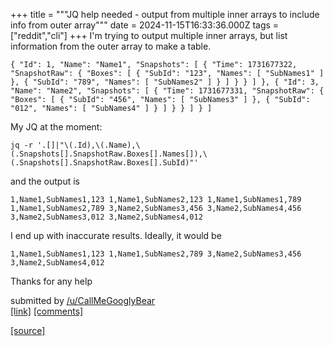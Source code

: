 +++
title = """JQ help needed - output from multiple inner arrays to include info from outer array"""
date = 2024-11-15T16:33:36.000Z
tags = ["reddit","cli"]
+++
I'm trying to output multiple inner arrays, but list information from the outer array to make a table.

    { "Id": 1, "Name": "Name1", "Snapshots": [ { "Time": 1731677322, "SnapshotRaw": { "Boxes": [ { "SubId": "123", "Names": [ "SubNames1" ] }, { "SubId": "789", "Names": [ "SubNames2" ] } ] } } ] }, { "Id": 3, "Name": "Name2", "Snapshots": [ { "Time": 1731677331, "SnapshotRaw": { "Boxes": [ { "SubId": "456", "Names": [ "SubNames3" ] }, { "SubId": "012", "Names": [ "SubNames4" ] } ] } } ] } ] 

My JQ at the moment:

    jq -r '.[]|"\(.Id),\(.Name),\(.Snapshots[].SnapshotRaw.Boxes[].Names[]),\(.Snapshots[].SnapshotRaw.Boxes[].SubId)"' 

and the output is

    1,Name1,SubNames1,123 1,Name1,SubNames2,123 1,Name1,SubNames1,789 1,Name1,SubNames2,789 3,Name2,SubNames3,456 3,Name2,SubNames4,456 3,Name2,SubNames3,012 3,Name2,SubNames4,012 

I end up with inaccurate results. Ideally, it would be

    1,Name1,SubNames1,123 1,Name1,SubNames2,789 3,Name2,SubNames3,456 3,Name2,SubNames4,012 

Thanks for any help

submitted by [/u/CallMeGooglyBear](https://www.reddit.com/user/CallMeGooglyBear)  
[\[link\]](https://www.reddit.com/r/commandline/comments/1gs0d8n/jq_help_needed_output_from_multiple_inner_arrays/) [\[comments\]](https://www.reddit.com/r/commandline/comments/1gs0d8n/jq_help_needed_output_from_multiple_inner_arrays/)

[[source]](https://www.reddit.com/r/commandline/comments/1gs0d8n/jq_help_needed_output_from_multiple_inner_arrays/)
